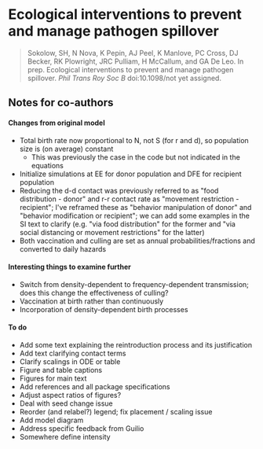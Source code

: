 # Ecological interventions to prevent and manage pathogen spillover

> Sokolow, SH, N Nova, K Pepin, AJ Peel, K Manlove, PC Cross, DJ Becker, RK Plowright, JRC Pulliam, H McCallum, and GA De Leo. In prep. Ecological interventions to prevent and manage pathogen spillover. _Phil Trans Roy Soc B_ doi:10.1098/not yet assigned.

## Notes for co-authors

#### Changes from original model

- Total birth rate now proportional to N, not S (for r and d), so population size is (on average) constant
    - This was previously the case in the code but not indicated in the equations
- Initialize simulations at EE for donor population and DFE for recipient population
- Reducing the d-d contact was previously referred to as "food distribution - donor" and r-r contact rate as "movement restriction - recipient"; I've reframed these as "behavior manipulation of donor" and "behavior modification or recipient"; we can add some examples in the SI text to clarify (e.g. "via food distribution" for the former and "via social distancing or movement restrictions" for the latter)
- Both vaccination and culling are set as annual probabilities/fractions and converted to daily hazards

#### Interesting things to examine further

- Switch from density-dependent to frequency-dependent transmission; does this change the effectiveness of culling?
- Vaccination at birth rather than continuously
- Incorporation of density-dependent birth processes

#### To do

- Add some text explaining the reintroduction process and its justification
- Add text clarifying contact terms
- Clarify scalings in ODE or table
- Figure and table captions
- Figures for main text
- Add references and all package specifications
- Adjust aspect ratios of figures?
- Deal with seed change issue
- Reorder (and relabel?) legend; fix placement / scaling issue
- Add model diagram
- Address specific feedback from Guilio
- Somewhere define intensity
